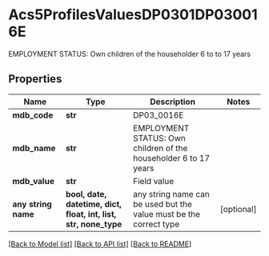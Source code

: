 # Acs5ProfilesValuesDP0301DP030016E

EMPLOYMENT STATUS: Own children of the householder 6 to to 17 years

## Properties
Name | Type | Description | Notes
------------ | ------------- | ------------- | -------------
**mdb_code** | **str** | DP03_0016E | 
**mdb_name** | **str** | EMPLOYMENT STATUS: Own children of the householder 6 to 17 years | 
**mdb_value** | **str** | Field value | 
**any string name** | **bool, date, datetime, dict, float, int, list, str, none_type** | any string name can be used but the value must be the correct type | [optional]

[[Back to Model list]](../README.md#documentation-for-models) [[Back to API list]](../README.md#documentation-for-api-endpoints) [[Back to README]](../README.md)


